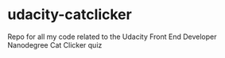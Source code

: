 # udacity-catclicker
Repo for all my code related to the Udacity Front End Developer Nanodegree Cat Clicker quiz

